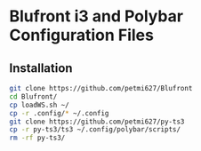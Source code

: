 # Blufront i3 and Polybar Configuration Files

## Installation

``` bash
git clone https://github.com/petmi627/Blufront
cd Blufront/
cp loadWS.sh ~/
cp -r .config/* ~/.config
git clone https://github.com/petmi627/py-ts3
cp -r py-ts3/ts3 ~/.config/polybar/scripts/
rm -rf py-ts3/
```
